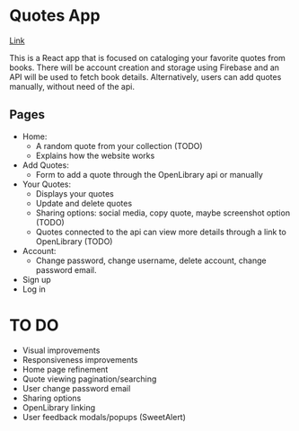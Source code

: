 # Quotes App

[Link](https://wolfmatt233.github.io/QuoteApp/)

This is a React app that is focused on cataloging your favorite quotes from books. There will be account creation and storage using Firebase and an API will be used to fetch book details. Alternatively, users can add quotes manually, without need of the api.

## Pages

- Home:
  - A random quote from your collection (TODO)
  - Explains how the website works
- Add Quotes:
  - Form to add a quote through the OpenLibrary api or manually
- Your Quotes:
  - Displays your quotes
  - Update and delete quotes
  - Sharing options: social media, copy quote, maybe screenshot option (TODO)
  - Quotes connected to the api can view more details through a link to OpenLibrary (TODO)
- Account:
  - Change password, change username, delete account, change password email.
- Sign up
- Log in

# TO DO

- Visual improvements
- Responsiveness improvements
- Home page refinement
- Quote viewing pagination/searching
- User change password email
- Sharing options
- OpenLibrary linking
- User feedback modals/popups (SweetAlert)
